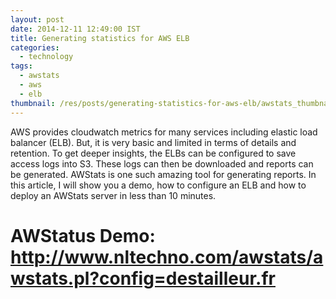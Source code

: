 ```yaml
---
layout: post
date: 2014-12-11 12:49:00 IST
title: Generating statistics for AWS ELB
categories:
  - technology
tags:
  - awstats
  - aws
  - elb
thumbnail: /res/posts/generating-statistics-for-aws-elb/awstats_thumbnail.png
---
```


AWS provides cloudwatch metrics for many services including elastic load balancer (ELB). But, it is very basic and limited in terms of details and retention. To get deeper insights, the ELBs can be configured to save access logs into S3. These logs can then be downloaded and reports can be generated. AWStats is one such amazing tool for generating reports. In this article, I will show you a demo, how to configure an ELB and how to deploy an AWStats server in less than 10 minutes.

# AWStatus Demo: <http://www.nltechno.com/awstats/awstats.pl?config=destailleur.fr>
